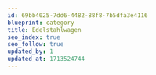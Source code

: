 ```yaml
---
id: 69bb4025-7dd6-4482-88f8-7b5dfa3e4116
blueprint: category
title: Edelstahlwagen
seo_index: true
seo_follow: true
updated_by: 1
updated_at: 1713524744
---
```

